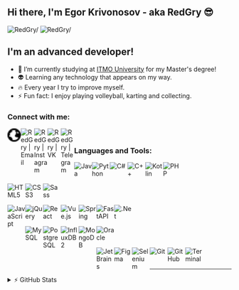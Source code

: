 ## Hi there, I'm Egor Krivonosov - aka RedGry 😎
<p align="left"> 
  <img src=https://komarev.com/ghpvc/?username=RedGry&color=C70039&label=PROFILE+VIEWS alt=RedGry/> 
  <img src=https://badges.pufler.dev/years/redgry alt=RedGry/> 
</p>



## I'm an advanced developer!

- 🔭 I’m currently studying at [ITMO University][itmo] for my Master's degree!
- 👽 Learning any technology that appears on my way.
- 🔥 Every year I try to improve myself.
- ⚡ Fun fact: I enjoy playing volleyball, karting and collecting.

### Connect with me:

[<img align="left" alt="RedGry | WebSite"   width="30px" src="https://raw.githubusercontent.com/iconic/open-iconic/master/svg/globe.svg" />][website]
[<img align="left" alt="RedGry | Email"     width="30px" src="https://cdn.jsdelivr.net/npm/simple-icons@6.9.0/icons/maildotru.svg" />][email]
[<img align="left" alt="RedGry | Instagram" width="30px" src="https://cdn.jsdelivr.net/npm/simple-icons@6.9.0/icons/instagram.svg" />][instagram]
[<img align="left" alt="RedGry | VK"        width="30px" src="https://cdn.jsdelivr.net/npm/simple-icons@6.9.0/icons/vk.svg" />][vk]
[<img align="left" alt="RedGry | Telegram"  width="30px" src="https://cdn.jsdelivr.net/npm/simple-icons@6.9.0/icons/telegram.svg" />][tg]

<br />

### Languages and Tools:

[<img align="left" alt="Java"    width="40px" src="https://cdn.jsdelivr.net/gh/devicons/devicon/icons/java/java-original-wordmark.svg" />][java]
[<img align="left" alt="Python"  width="40px" src="https://cdn.jsdelivr.net/gh/devicons/devicon/icons/python/python-original-wordmark.svg" />][python]
[<img align="left" alt="C#"     width="40px" src="https://cdn.jsdelivr.net/gh/devicons/devicon/icons/csharp/csharp-original.svg" />][csharp]
[<img align="left" alt="C++"     width="40px" src="https://cdn.jsdelivr.net/gh/devicons/devicon/icons/cplusplus/cplusplus-original.svg" />][cplusplus]
[<img align="left" alt="Kotlin"  width="40px" src="https://cdn.jsdelivr.net/gh/devicons/devicon/icons/kotlin/kotlin-original-wordmark.svg" />][kotlin]
[<img align="left" alt="PHP"     width="40px" src="https://cdn.jsdelivr.net/gh/devicons/devicon/icons/php/php-original.svg" />][php]

<br/><br/>

<img align="left" alt="HTML5"   width="40px" src="https://cdn.jsdelivr.net/gh/devicons/devicon/icons/html5/html5-original-wordmark.svg" />
<img align="left" alt="CSS3"    width="40px" src="https://cdn.jsdelivr.net/gh/devicons/devicon/icons/css3/css3-original-wordmark.svg" />
<img align="left" alt="Sass"    width="40px" src="https://cdn.jsdelivr.net/gh/devicons/devicon/icons/sass/sass-original.svg" />

<br /><br />

<img align="left" alt="JavaScript"  width="40px" src="https://cdn.jsdelivr.net/gh/devicons/devicon/icons/javascript/javascript-original.svg" />
<img align="left" alt="jQuery"      width="40px" src="https://cdn.jsdelivr.net/gh/devicons/devicon/icons/jquery/jquery-original-wordmark.svg" />
<img align="left" alt="React"       width="40px" src="https://cdn.jsdelivr.net/gh/devicons/devicon/icons/react/react-original-wordmark.svg" />
<img align="left" alt="Vue.js"      width="40px" src="https://cdn.jsdelivr.net/gh/devicons/devicon/icons/vuejs/vuejs-original-wordmark.svg" />
<img align="left" alt="Spring"      width="40px" src="https://cdn.jsdelivr.net/gh/devicons/devicon/icons/spring/spring-original.svg" />
<img align="left" alt="FastAPI"     width="40px" src="https://cdn.jsdelivr.net/gh/devicons/devicon@latest/icons/fastapi/fastapi-original.svg" />
<img align="left" alt=".Net"        width="40px" src="https://cdn.jsdelivr.net/gh/devicons/devicon/icons/dotnetcore/dotnetcore-original.svg" />

<br /><br />

<img align="left" alt="MySQL"       width="40px" src="https://cdn.jsdelivr.net/gh/devicons/devicon/icons/mysql/mysql-original-wordmark.svg" />
<img align="left" alt="PostgreSQL"  width="40px" src="https://cdn.jsdelivr.net/gh/devicons/devicon/icons/postgresql/postgresql-original-wordmark.svg" />
<img align="left" alt="InfluxDB 2"  width="40px" src="https://api.iconify.design/devicon/influxdb.svg" />
<img align="left" alt="MongoDB"     width="40px" src="https://cdn.jsdelivr.net/gh/devicons/devicon/icons/mongodb/mongodb-original-wordmark.svg" />
<img align="left" alt="Oracle"      width="40px" src="https://cdn.jsdelivr.net/gh/devicons/devicon/icons/oracle/oracle-original.svg" />

<br /><br />

<img align="left" alt="JetBrains"   width="40px" src="https://cdn.jsdelivr.net/gh/devicons/devicon/icons/jetbrains/jetbrains-original.svg" />
<img align="left" alt="Figma"       width="40px" src="https://cdn.jsdelivr.net/gh/devicons/devicon/icons/figma/figma-original.svg" />
<img align="left" alt="Selenium"    width="40px" src="https://cdn.jsdelivr.net/gh/devicons/devicon/icons/selenium/selenium-original.svg" />
<img align="left" alt="Git"         width="40px" src="https://cdn.jsdelivr.net/gh/devicons/devicon/icons/git/git-original-wordmark.svg" />
<img align="left" alt="GitHub"      width="40px" src="https://cdn.jsdelivr.net/gh/devicons/devicon/icons/github/github-original-wordmark.svg" />
<img align="left" alt="Terminal"    width="40px" src="https://cdn.jsdelivr.net/gh/devicons/devicon/icons/bash/bash-original.svg" />

<br />
<br />

---

<details>
  <summary>⚡ GitHub Stats</summary>
  <img align="left" alt="RedGry's GitHub Stats" src="https://github-readme-stats.vercel.app/api?username=redgry&show_icons=true&theme=dracula&rank_icon=github" />
</details>

<!-- Links to my pages -->
[website]: https://vk.com/egoredgry
[email]: mailto:egor_redgry@vk.com
[instagram]: https://www.instagram.com/egor_redgry/
[vk]: https://vk.com/egor_redgry
[tg]: https://t.me/redgry
[itmo]: https://itmo.ru

<!-- Links to tools and languages -->
[java]: https://www.java.com/
[python]: https://www.python.org/
[kotlin]: https://kotlinlang.org/
[cplusplus]: https://cplusplus.com/
[csharp]: https://learn.microsoft.com/en-us/dotnet/csharp/
[php]: https://www.php.net/
